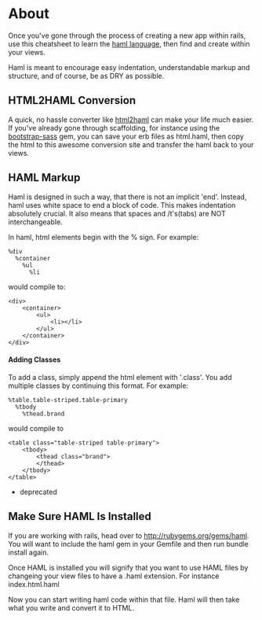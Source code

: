 # About

Once you've gone through the process of creating a new app within rails, use this cheatsheet to learn the [haml language](http://haml.info/about.html), then find and create within your views.

Haml is meant to encourage easy indentation, understandable markup and structure, and of course, be as DRY as possible.

## HTML2HAML Conversion

A quick, no hassle converter like [html2haml](http://html2haml.heroku.com/) can make your life much easier. If you've already gone through scaffolding, for instance using the [bootstrap-sass](https://github.com/twbs/bootstrap-sass) gem, you can save your erb files as html.haml, then copy the html to this awesome conversion site and transfer the haml back to your views.

## HAML Markup

Haml is designed in such a way, that there is not an implicit 'end'. Instead, haml uses white space to end a block of code. This makes indentation absolutely crucial. It also means that spaces and /t's(tabs) are NOT interchangeable.

In haml, html elements begin with the % sign. For example:
```
%div
  %container
    %ul
      %li
```
would compile to:
```
<div>
	<container>
		<ul>
			<li></li>
		</ul>
	</container>
</div>
```
#### Adding Classes

To add a class, simply append the html element with '.class'. You add multiple classes by continuing this format. For example:
```
%table.table-striped.table-primary
  %tbody
    %thead.brand
```
would compile to
```
<table class="table-striped table-primary">
	<tbody>
		<thead class="brand">
		</thead>
	</tbody>
</table>
```
* deprecated

## Make Sure HAML Is Installed

If you are working with rails, head over to http://rubygems.org/gems/haml. You will want to include the haml gem in your Gemfile and then run bundle install again.

Once HAML is installed you will signify that you want to use HAML files by changeing your view files to have a .haml extension. For instance index.html.haml

Now you can start writing haml code within that file. Haml will then take what you write and convert it to HTML.